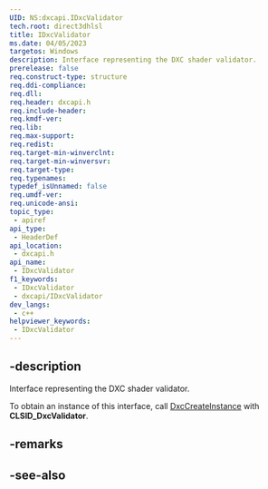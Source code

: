 ```yaml
---
UID: NS:dxcapi.IDxcValidator
tech.root: direct3dhlsl
title: IDxcValidator
ms.date: 04/05/2023
targetos: Windows
description: Interface representing the DXC shader validator.
prerelease: false
req.construct-type: structure
req.ddi-compliance: 
req.dll: 
req.header: dxcapi.h
req.include-header: 
req.kmdf-ver: 
req.lib: 
req.max-support: 
req.redist: 
req.target-min-winverclnt: 
req.target-min-winversvr: 
req.target-type: 
req.typenames: 
typedef_isUnnamed: false
req.umdf-ver: 
req.unicode-ansi: 
topic_type:
 - apiref
api_type:
 - HeaderDef
api_location:
 - dxcapi.h
api_name:
 - IDxcValidator
f1_keywords:
 - IDxcValidator
 - dxcapi/IDxcValidator
dev_langs:
 - c++
helpviewer_keywords:
 - IDxcValidator
---
```


## -description

Interface representing the DXC shader validator.

To obtain an instance of this interface, call [DxcCreateInstance](./nf-dxcapi-dxccreateinstance.md) with **CLSID_DxcValidator**.

## -remarks

## -see-also
